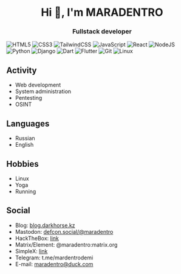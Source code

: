 <h1 align="center">Hi 👋, I'm MARADENTRO</h1>
<h3 align="center">Fullstack developer</h3>

![HTML5](https://img.shields.io/badge/html5-%23E34F26.svg?style=for-the-badge&logo=html5&logoColor=white) ![CSS3](https://img.shields.io/badge/css3-%231572B6.svg?style=for-the-badge&logo=css3&logoColor=white) ![TailwindCSS](https://img.shields.io/badge/tailwindcss-%2338B2AC.svg?style=for-the-badge&logo=tailwind-css&logoColor=white) ![JavaScript](https://img.shields.io/badge/javascript-%23323330.svg?style=for-the-badge&logo=javascript&logoColor=%23F7DF1E) ![React](https://img.shields.io/badge/react-%2320232a.svg?style=for-the-badge&logo=react&logoColor=%2361DAFB) ![NodeJS](https://img.shields.io/badge/node.js-6DA55F?style=for-the-badge&logo=node.js&logoColor=white) ![Python](https://img.shields.io/badge/python-3670A0?style=for-the-badge&logo=python&logoColor=ffdd54) ![Django](https://img.shields.io/badge/django-%23092E20.svg?style=for-the-badge&logo=django&logoColor=white) ![Dart](https://img.shields.io/badge/dart-%230175C2.svg?style=for-the-badge&logo=dart&logoColor=white) ![Flutter](https://img.shields.io/badge/Flutter-%2302569B.svg?style=for-the-badge&logo=Flutter&logoColor=white) ![Git](https://img.shields.io/badge/git-%23F05033.svg?style=for-the-badge&logo=git&logoColor=white) ![Linux](https://img.shields.io/badge/Linux-FCC624?style=for-the-badge&logo=linux&logoColor=black)

## Activity
- Web development
- System administration
- Pentesting
- OSINT
## Languages
- Russian
- English
## Hobbies
- Linux
- Yoga
- Running
## Social
- Blog: [blog.darkhorse.kz](https://blog.darkhorse.kz)
- Mastodon: [defcon.social/@maradentro](https://defcon.social/@maradentro)
- HackTheBox: [link](https://app.hackthebox.com/profile/1184465)
- Matrix/Element: @maradentro:matrix.org
- SimpleX: [link](https://simplex.chat/contact#/?v=2-7&smp=smp%3A%2F%2FPtsqghzQKU83kYTlQ1VKg996dW4Cw4x_bvpKmiv8uns%3D%40smp18.simplex.im%2Fnhx6euKL9-Mgsd20GFnb7JDLAct8I5kv%23%2F%3Fv%3D1-3%26dh%3DMCowBQYDK2VuAyEAnTz-4_XEn_EGcFFVV8YzRt75wjG2AE_ipRycE4KGBxM%253D%26srv%3Dlyqpnwbs2zqfr45jqkncwpywpbtq7jrhxnib5qddtr6npjyezuwd3nqd.onion)
- Telegram: t.me/mardentrodemi
- E-mail: [maradentro@duck.com](mailto:maradentro@duck.com)
